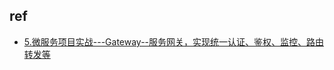 

## ref
+ [5.微服务项目实战---Gateway--服务网关，实现统一认证、鉴权、监控、路由转发等](https://blog.csdn.net/m0_68408835/article/details/130357711?spm=1001.2101.3001.6650.3&utm_medium=distribute.pc_relevant.none-task-blog-2%7Edefault%7EYuanLiJiHua%7EPosition-3-130357711-blog-114592072.235%5Ev36%5Epc_relevant_default_base3&depth_1-utm_source=distribute.pc_relevant.none-task-blog-2%7Edefault%7EYuanLiJiHua%7EPosition-3-130357711-blog-114592072.235%5Ev36%5Epc_relevant_default_base3&utm_relevant_index=2)